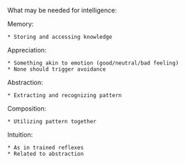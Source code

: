 What may be needed for intelligence:

Memory:

    * Storing and accessing knowledge
Appreciation:

    * Something akin to emotion (good/neutral/bad feeling)
    * None should trigger avoidance
Abstraction:

    * Extracting and recognizing pattern
Composition:

    * Utilizing pattern together
Intuition:

    * As in trained reflexes
    * Related to abstraction
